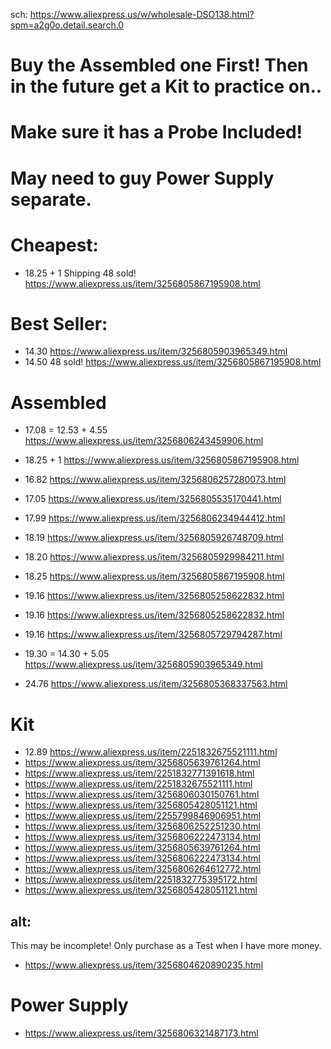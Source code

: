 sch: https://www.aliexpress.us/w/wholesale-DSO138.html?spm=a2g0o.detail.search.0

# **Buy the Assembled one First! Then in the future get a Kit to practice on..**
# Make sure it has a Probe Included!
# May need to guy Power Supply separate.

# Cheapest:
- 18.25 + 1 Shipping 48 sold! https://www.aliexpress.us/item/3256805867195908.html

# Best Seller:
- 14.30 https://www.aliexpress.us/item/3256805903965349.html
- 14.50 48 sold! https://www.aliexpress.us/item/3256805867195908.html

# Assembled
- 17.08 = 12.53 + 4.55 https://www.aliexpress.us/item/3256806243459906.html

- 18.25 + 1 https://www.aliexpress.us/item/3256805867195908.html
- 16.82 https://www.aliexpress.us/item/3256806257280073.html
- 17.05 https://www.aliexpress.us/item/3256805535170441.html
- 17.99 https://www.aliexpress.us/item/3256806234944412.html
- 18.19 https://www.aliexpress.us/item/3256805926748709.html
- 18.20 https://www.aliexpress.us/item/3256805929984211.html
- 18.25 https://www.aliexpress.us/item/3256805867195908.html
- 19.16 https://www.aliexpress.us/item/3256805258622832.html
- 19.16 https://www.aliexpress.us/item/3256805258622832.html
- 19.16 https://www.aliexpress.us/item/3256805729794287.html
- 19.30 = 14.30 + 5.05 https://www.aliexpress.us/item/3256805903965349.html
- 24.76 https://www.aliexpress.us/item/3256805368337563.html

# Kit
- 12.89 https://www.aliexpress.us/item/2251832675521111.html
- https://www.aliexpress.us/item/3256805639761264.html
- https://www.aliexpress.us/item/2251832771391618.html
- https://www.aliexpress.us/item/2251832675521111.html
- https://www.aliexpress.us/item/3256806030150761.html
- https://www.aliexpress.us/item/3256805428051121.html
- https://www.aliexpress.us/item/2255799846906951.html
- https://www.aliexpress.us/item/3256806252251230.html
- https://www.aliexpress.us/item/3256806222473134.html
- https://www.aliexpress.us/item/3256805639761264.html
- https://www.aliexpress.us/item/3256806222473134.html
- https://www.aliexpress.us/item/3256806264612772.html
- https://www.aliexpress.us/item/2251832775395172.html
- https://www.aliexpress.us/item/3256805428051121.html

## alt:
This may be incomplete! Only purchase as a Test when I have more money.
- https://www.aliexpress.us/item/3256804620890235.html

# Power Supply
- https://www.aliexpress.us/item/3256806321487173.html
